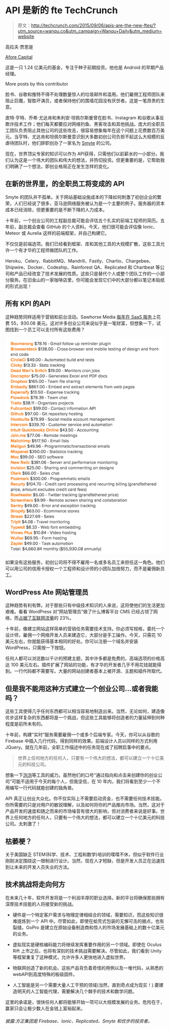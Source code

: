 # API 是新的 fte TechCrunch

> 原文：<http://techcrunch.com/2015/09/06/apis-are-the-new-ftes/?utm_source=wanqu.co&utm_campaign=Wanqu+Daily&utm_medium=website>

高拉夫·贾恩是

[Afore Capital](https://afore.vc/)

这是一只 1.24 亿美元的基金，专注于种子前期投资。他也是 Android 的早期产品经理。

More posts by this contributor

脸书、谷歌和推特不得不处理数量惊人的垃圾邮件和滥用。他们雇佣工程师团队来阻止巨魔，智胜坏演员，或者保持他们的围墙花园没有厌世者。这是一笔昂贵的生意。

皮特·亨特、乔希·尤达肯和朱利安·坦佩尔斯曼曾在脸书、Instagram 和谷歌从事反欺诈技术工作；他们每天都要应对网络钓鱼、黑客攻击和其他挑战。庞大的全职员工团队负责阻止其他公司的这些攻击，很容易想象每年在这个问题上花费数百万美元。当亨特、尤达肯和坦佩尔斯曼意识到大多数初创公司负担不起这么大规模的反虐待团队时，他们辞职创办了一家名为 [Smyte](https://www.smyte.com/) 的公司。

现在，世界顶尖专家的知识可以作为 API获得，只需他们以前薪水的一小部分。我们认为这是一个伟大的团队和伟大的想法，并热切投资。但更重要的是，它帮助我们明确了一个想法，即创业格局正在发生怎样的变化。

## 在新的世界里，的全职员工将变成的 API

Smyte 的团队并不孤单。关于网站基础设施成本的下降如何刺激了初创企业的繁荣，人们已经说了很多，亚马逊网络服务被认为是一个主要的例子。服务器的资本成本已经消除，但更重要的是不断下降的人力成本。

十年前，一个创业公司的工程副总裁可能会评估五个扎实的前端工程师的简历。五年前，副总裁会查看 GitHub 的个人资料。今天，他们很可能会评估像 Ionic、Meteor 或 Aurelia 这样的前端框架，并自己构建它。

不仅仅是前端选项。我们已经看到框架、库和其他工具的大规模扩散，这些工具允许一个有才华的工程师做团队的工作。

Heroku、Celery、RabbitMQ、Mandrill、Fastly、Chartio、Chargebee、Shipwire、Docker、Codeship、Rainforest QA、Replicated 和 Chartbeat 等公司和产品已经改变了技术发展的性质。这些只是替代个人或整个团队工作的一小部分服务。在旧金山的一家咖啡店里，你可能会发现它们中的大部分都以笔记本贴纸的形式出现！

## 所有 KPI 的API

这种趋势同样适用于营销和前台活动。Sawhorse Media [每年在 SaaS 服务](http://blog.sawhorsemedia.com/post/104076088572/how-were-spending-55-930-08-a-year-on-saas?utm_content=buffer91a3b&utm_medium=social&utm_source=twitter.com&utm_campaign=buffer)上花费 55，930.08 美元。这对许多创业公司来说似乎是一笔财富，但想象一下，试图找到一个员工可以支付所有这些费用？

![Screenshot 2015-06-16 09.36.38.png](img/b0a6dae47744425e72439cc7e6051830.png)

如果没有这些服务，初创公司将不得不雇用一名或多名员工来担任这一角色。他们可以用公司的信用卡授权一个工程师和设计师的小团队加倍努力，而不是雇佣新员工。

## WordPress Ate 网站管理员

这种趋势有利有弊。对于那些只有中级技术知识的人来说，这将使他们的生活更加艰难。看看 WordPress 对“网站管理员”做了什么博客平台 CMS 已经占领了网络，而[占据了互联网流量](http://wpengine.com/blog/wordpress-taking-web-check-live-wordpress-stats/)的 23%。

十年前，像建立网站这样简单的营销任务需要技术支持。你必须写规格，委托一个设计师，雇佣一个网络开发人员来建造它，大部分是手工操作。今天，只需花 10 美元左右，你就能获得基本相同的好处。你可以注册一个域名并安装 WordPress，只需按一下按钮。

任何人都可以浏览数以千计的预建主题，其中许多都是免费的，高端选项的价格高达 100 美元左右。插件扩展了网站的功能，有才华的开发者几乎不用花钱就能得到。一行代码都不需要写。大量的网站创建者基本上被开源、主题和插件所取代。

## 但是我不能用这种方式建立一个创业公司…或者我能吗？

这些工具使得几乎任何东西都可以相当容易地制造出来。当然，无论如何，建造像优步这样复杂的东西都将是一个挑战，但这些工具能够将创造者的力量延伸到何种程度是前所未有的。

十年前，构建“实时”服务需要雇佣一个或多个后端专家。今天，你可以从谷歌的 Firebase 中插入几行代码，得到同样的效果。前端设计人员以同样的方式利用 JQuery。就在几年前，全职工作描述中的任务现在成了招聘启事中的要点。

> 世界上任何地方的任何人，只要有一个伟大的想法，都可以建立一个十亿美元的科技公司。

想象一下[泡泡](https://bubble.is/)等工具的威力。虽然他们的口号“通过指向和点击来创建你的创业公司”可能不适用于今天的每个人，但我坚信，在 10 年内，我们将看到至少一个不用编写一行代码就能创建的独角兽。

API 真正让创业大众化。你不仅实际上不需要启动资金，也不需要任何技术技能。你所需要的只是对用户的敏锐理解，以及如何将你的产品推向市场。当然，这对于产品开发的速度和随之而来的市场噪音有很大的影响，但对消费者来说是好事。世界上任何地方的任何人，只要有一个伟大的想法，都可以建立一个十亿美元的科技公司。太刺激了！

## 枯萎梗？

关于美国缺乏 STEM(科学、技术、工程和数学)培训的喋喋不休，但似乎软件行业刚刚决定围绕这一限制进行设计。当然，现在人才短缺，但是开发人员正在迅速找到让未来的开发人员失业的方法。

## 技术挑战将走向何方

在未来几十年，软件开发将是一个利润丰厚的职业选择。新的平台将确保那些拥有深厚技术技能的人将接受新的挑战。

*   硬件是一个特定客户需求与物理定律相结合的领域，需要知识，而这些知识很难提炼到一个 API 中。尽管如此，即使在蛤壳式包装的无懈可击的据点，也有裂缝。GoPro 是建立在原始设备制造商和惊人的市场发展基础上的数十亿美元的业务。

*   虚拟现实是硬核编码能力将继续发挥重要作用的另一个领域。即使在 Oculus Rift 上市之后，也将有深刻的技术挑战需要解决。尽管如此，我们看到 Unity 等框架重复了这种模式，允许许多人更快地进入虚拟世界。

*   物联网创造了新的机会。这些产品背负着奇怪的用例以及一堆代码，从熟悉的 webAPI到高度特殊的板级固件。

*   人工智能是另一个需要大量人工干预的领域(当然，直到奇点成为现实！).要建造明天的人工智能代理，需要解决几个棘手的技术和数学问题。

这里的承诺是，很快任何人都将能够开始一项可以大规模发展的业务。危险在于，赢家只会让极少数人在金钱上富裕起来。

###### 披露:方正集团是 Firebase、Ionic、Replicated、Smyte 和优步的投资者。
